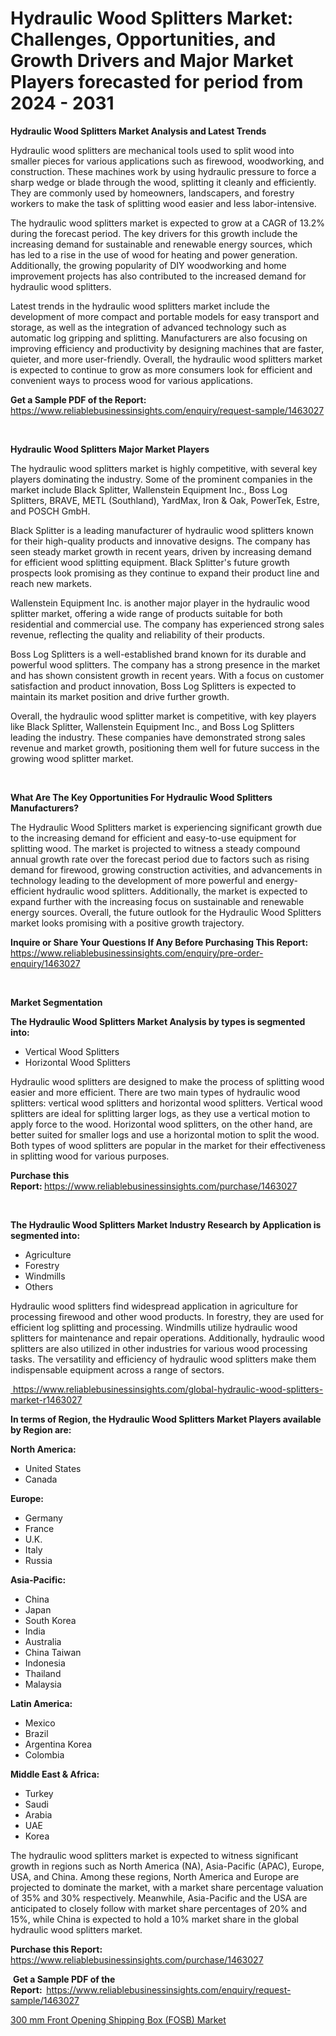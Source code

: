 <p><h1>Hydraulic Wood Splitters Market: Challenges, Opportunities, and Growth Drivers and Major Market Players forecasted for period from 2024 - 2031</h1></p><p><strong>Hydraulic Wood Splitters Market Analysis and Latest Trends</strong></p>
<p><p>Hydraulic wood splitters are mechanical tools used to split wood into smaller pieces for various applications such as firewood, woodworking, and construction. These machines work by using hydraulic pressure to force a sharp wedge or blade through the wood, splitting it cleanly and efficiently. They are commonly used by homeowners, landscapers, and forestry workers to make the task of splitting wood easier and less labor-intensive.</p><p>The hydraulic wood splitters market is expected to grow at a CAGR of 13.2% during the forecast period. The key drivers for this growth include the increasing demand for sustainable and renewable energy sources, which has led to a rise in the use of wood for heating and power generation. Additionally, the growing popularity of DIY woodworking and home improvement projects has also contributed to the increased demand for hydraulic wood splitters.</p><p>Latest trends in the hydraulic wood splitters market include the development of more compact and portable models for easy transport and storage, as well as the integration of advanced technology such as automatic log gripping and splitting. Manufacturers are also focusing on improving efficiency and productivity by designing machines that are faster, quieter, and more user-friendly. Overall, the hydraulic wood splitters market is expected to continue to grow as more consumers look for efficient and convenient ways to process wood for various applications.</p></p>
<p><strong>Get a Sample PDF of the Report:&nbsp;</strong> <a href="https://www.reliablebusinessinsights.com/enquiry/request-sample/1463027">https://www.reliablebusinessinsights.com/enquiry/request-sample/1463027</a></p>
<p>&nbsp;</p>
<p><strong>Hydraulic Wood Splitters Major Market Players</strong></p>
<p><p>The hydraulic wood splitters market is highly competitive, with several key players dominating the industry. Some of the prominent companies in the market include Black Splitter, Wallenstein Equipment Inc., Boss Log Splitters, BRAVE, METL (Southland), YardMax, Iron & Oak, PowerTek, Estre, and POSCH GmbH.</p><p>Black Splitter is a leading manufacturer of hydraulic wood splitters known for their high-quality products and innovative designs. The company has seen steady market growth in recent years, driven by increasing demand for efficient wood splitting equipment. Black Splitter's future growth prospects look promising as they continue to expand their product line and reach new markets.</p><p>Wallenstein Equipment Inc. is another major player in the hydraulic wood splitter market, offering a wide range of products suitable for both residential and commercial use. The company has experienced strong sales revenue, reflecting the quality and reliability of their products.</p><p>Boss Log Splitters is a well-established brand known for its durable and powerful wood splitters. The company has a strong presence in the market and has shown consistent growth in recent years. With a focus on customer satisfaction and product innovation, Boss Log Splitters is expected to maintain its market position and drive further growth.</p><p>Overall, the hydraulic wood splitter market is competitive, with key players like Black Splitter, Wallenstein Equipment Inc., and Boss Log Splitters leading the industry. These companies have demonstrated strong sales revenue and market growth, positioning them well for future success in the growing wood splitter market.</p></p>
<p>&nbsp;</p>
<p><strong>What Are The Key Opportunities For Hydraulic Wood Splitters Manufacturers?</strong></p>
<p><p>The Hydraulic Wood Splitters market is experiencing significant growth due to the increasing demand for efficient and easy-to-use equipment for splitting wood. The market is projected to witness a steady compound annual growth rate over the forecast period due to factors such as rising demand for firewood, growing construction activities, and advancements in technology leading to the development of more powerful and energy-efficient hydraulic wood splitters. Additionally, the market is expected to expand further with the increasing focus on sustainable and renewable energy sources. Overall, the future outlook for the Hydraulic Wood Splitters market looks promising with a positive growth trajectory.</p></p>
<p><strong>Inquire or Share Your Questions If Any Before Purchasing This Report:</strong> <a href="https://www.reliablebusinessinsights.com/enquiry/pre-order-enquiry/1463027">https://www.reliablebusinessinsights.com/enquiry/pre-order-enquiry/1463027</a></p>
<p>&nbsp;</p>
<p><strong>Market Segmentation</strong></p>
<p><strong>The Hydraulic Wood Splitters Market Analysis by types is segmented into:</strong></p>
<p><ul><li>Vertical Wood Splitters</li><li>Horizontal Wood Splitters</li></ul></p>
<p><p>Hydraulic wood splitters are designed to make the process of splitting wood easier and more efficient. There are two main types of hydraulic wood splitters: vertical wood splitters and horizontal wood splitters. Vertical wood splitters are ideal for splitting larger logs, as they use a vertical motion to apply force to the wood. Horizontal wood splitters, on the other hand, are better suited for smaller logs and use a horizontal motion to split the wood. Both types of wood splitters are popular in the market for their effectiveness in splitting wood for various purposes.</p></p>
<p><strong>Purchase this Report:&nbsp;</strong><a href="https://www.reliablebusinessinsights.com/purchase/1463027">https://www.reliablebusinessinsights.com/purchase/1463027</a></p>
<p>&nbsp;</p>
<p><strong>The Hydraulic Wood Splitters Market Industry Research by Application is segmented into:</strong></p>
<p><ul><li>Agriculture</li><li>Forestry</li><li>Windmills</li><li>Others</li></ul></p>
<p><p>Hydraulic wood splitters find widespread application in agriculture for processing firewood and other wood products. In forestry, they are used for efficient log splitting and processing. Windmills utilize hydraulic wood splitters for maintenance and repair operations. Additionally, hydraulic wood splitters are also utilized in other industries for various wood processing tasks. The versatility and efficiency of hydraulic wood splitters make them indispensable equipment across a range of sectors.</p></p>
<p><a href="https://www.reliablebusinessinsights.com/global-hydraulic-wood-splitters-market-r1463027">&nbsp;https://www.reliablebusinessinsights.com/global-hydraulic-wood-splitters-market-r1463027</a></p>
<p><strong>In terms of Region, the Hydraulic Wood Splitters Market Players available by Region are:</strong></p>
<p>
    <p> <strong> North America: </strong>
        <ul>
            <li>United States</li>
            <li>Canada</li>
        </ul>
        </p> 
    <p> <strong> Europe: </strong>
        <ul>
            <li>Germany</li>
            <li>France</li>
            <li>U.K.</li>
            <li>Italy</li>
            <li>Russia</li>
        </ul>
        </p> 
    <p> <strong> Asia-Pacific: </strong>
        <ul>
            <li>China</li>
            <li>Japan</li>
            <li>South Korea</li>
            <li>India</li>
            <li>Australia</li>
            <li>China Taiwan</li>
            <li>Indonesia</li>
            <li>Thailand</li>
            <li>Malaysia</li>
        </ul>
        </p> 
    <p> <strong> Latin America: </strong>
        <ul>
            <li>Mexico</li>
            <li>Brazil</li>
            <li>Argentina Korea</li>
            <li>Colombia</li>
        </ul>
        </p> 
    <p> <strong> Middle East & Africa: </strong>
        <ul>
            <li>Turkey</li>
            <li>Saudi</li>
            <li>Arabia</li>
            <li>UAE</li>
            <li>Korea</li>
        </ul>
    </p>
    </p>
<p><p>The hydraulic wood splitters market is expected to witness significant growth in regions such as North America (NA), Asia-Pacific (APAC), Europe, USA, and China. Among these regions, North America and Europe are projected to dominate the market, with a market share percentage valuation of 35% and 30% respectively. Meanwhile, Asia-Pacific and the USA are anticipated to closely follow with market share percentages of 20% and 15%, while China is expected to hold a 10% market share in the global hydraulic wood splitters market.</p></p>
<p><strong>Purchase this Report: </strong><a href="https://www.reliablebusinessinsights.com/purchase/1463027">https://www.reliablebusinessinsights.com/purchase/1463027</a></p>
<p>&nbsp;<strong>Get a Sample PDF of the Report:&nbsp;&nbsp;</strong><a href="https://www.reliablebusinessinsights.com/enquiry/request-sample/1463027">https://www.reliablebusinessinsights.com/enquiry/request-sample/1463027</a></p>
<p><strong></strong></p>
<p><p><a href="https://github.com/temeroso029/Market-Research-Report-List-1/blob/main/300-mm-front-opening-shipping-box-fosb-market.md">300 mm Front Opening Shipping Box (FOSB) Market</a></p></p>